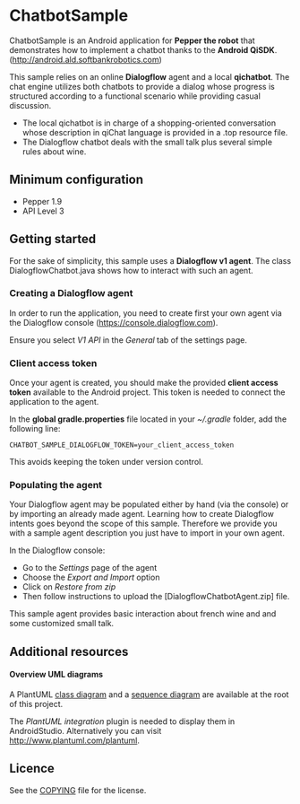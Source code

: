 # ChatbotSample

ChatbotSample is an Android application for **Pepper the robot** that
demonstrates how to implement a chatbot thanks to the **Android QiSDK**.
(http://android.ald.softbankrobotics.com)


This sample relies on an online **Dialogflow** agent and a local **qichatbot**.
The chat engine utilizes both chatbots to provide a dialog whose
progress is structured according to a functional scenario while providing
casual discussion.

* The local qichatbot is in charge of a shopping-oriented conversation whose
  description in qiChat language is provided in a .top resource file.
* The Dialogflow chatbot deals with the small talk plus several simple
  rules about wine.


## Minimum configuration

* Pepper 1.9
* API Level 3


## Getting started ##

For the sake of simplicity, this sample uses a **Dialogflow v1 agent**.
The class DialogflowChatbot.java shows how to interact with such an agent.

### Creating a Dialogflow agent ###

In order to run the application, you need to create first your own agent
via the Dialogflow console (https://console.dialogflow.com).

Ensure you select *V1 API* in the *General* tab of the settings page.

### Client access token ###
Once your agent is created, you should make the provided **client access token**
available to the Android project. This token is needed to connect the
application to the agent.

In the **global gradle.properties** file located in your *~/.gradle* folder,
add the following line:

```
CHATBOT_SAMPLE_DIALOGFLOW_TOKEN=your_client_access_token
```
This avoids keeping the token under version control.

### Populating the agent ###

Your Dialogflow agent may be populated either by hand (via the console)
or by importing an already made agent. Learning how to create Dialogflow
intents goes beyond the scope of this sample. Therefore we provide you
with a sample agent description you just have to import in your own agent.

In the Dialogflow console:
* Go to the *Settings* page of the agent
* Choose the *Export and Import* option
* Click on *Restore from zip*
* Then follow instructions to upload the [DialogflowChatbotAgent.zip] file.

This sample agent provides basic interaction about french wine and
and some customized small talk.


## Additional resources ##

#### Overview UML diagrams ####
A PlantUML [class diagram](classDiagram.plantuml) and a
[sequence diagram](sequenceDiagram.plantuml)
are available at the root of this project.

The *PlantUML integration* plugin is needed to display them in AndroidStudio.
Alternatively you can visit http://www.plantuml.com/plantuml.

## Licence ##

See the [COPYING](COPYING.md) file for the license.
